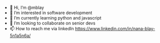 - 👋 Hi, I’m @mblay
- 👀 I’m interested in software development
- 🌱 I’m currently learning python and javascript
- 💞️ I’m looking to collaborate on senior devs
- 📫 How to reach me via linkedIn https://www.linkedin.com/in/nana-blay-5n1a5n6a/

<!---
mblay/mblay is a ✨ special ✨ repository because its `README.md` (this file) appears on your GitHub profile.
You can click the Preview link to take a look at your changes.
--->
